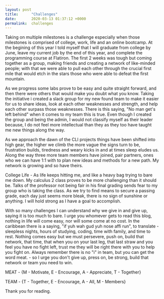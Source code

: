```yaml
---
layout: post
title:      "Challenges"
date:       2020-03-13 01:37:12 +0000
permalink:  challenges
---
```



Taking on multiple milestones is a challenge especially when those milestones is comprised of college, work, life and an online bootcamp. At the begining of this year I told myself that I will graduate from college by June, leave my current job by the end of this year, and complete the programming course at Flatiron. The first 2 weeks was tough but coming together as a group, making friends and creating a network of like-minded people; with that we were able to pull each other through the crucial first mile that would etch in the stars those who were able to defeat the first mountain.

As we progress some labs prove to be easy and quite straight forward, and then there were others that would make you doubt what you know. Taking the initiative i created a slack group for my new found team to make it easier for us to share ideas, look at each other weaknesses and strength, and help each other surpass those weaknesses. There is this saying, "No man get's left behind" when it comes to my team this is true. Even though I created the group and being the admin, I would not classify myself as their leader because, I do not feel more intellectual than they as they too have taught me new things along the way.

As we approach the dawn of the CLI projects things have been shifted into high gear, the higher we climb the more vague the signs turn to be, frustration builds, tiredness and weary kicks in and at times sleep eludes us. Along the way three more team members have joined, pair partners, ones who we can have 1:1 with to plan new ideas and methods for a new path. My network is growing and so have theirs.


College Life - 
As life keeps hitting me, and like a heavy bag trying to bare me down. My calculus 2 class proves to be more challenging than it should be. Talks of the professor not being fair in his final grading sends fear to my group who is taking the class. As we try to find means to secure a passing grade, each day just seems more bleak, there is no sign of sunshine or anything. I will hold strong as I have a goal to accomplish.

With so many challenges I can understand why we give in and give up, saying it is too much to bare. I urge you whomever gets to read this blog, nothing in life will come easy, nor will some come at no cost. In the caribbean there is a saying, "if yuh wah gud yuh nose affi run", to translate - sleepless nights, hours of studying, coding, time with family, and time to rest. Nothing comes easy but we must persevere, push on, build that network, that time, that when you on your last leg, that last straw and you feel you have no fight left, trust me they will be right there with you to help you fight on. Always remember there is no "i" in team, but you can get the word meat. - so I urge you don't give up, press on, be strong, build that network or team you need to win.

MEAT - {M - Motivate, E - Encourage, A - Appreciate, T - Together}

TEAM - {T - Together, E - Encourage, A - All, M - Members}

Thank you for reading.
